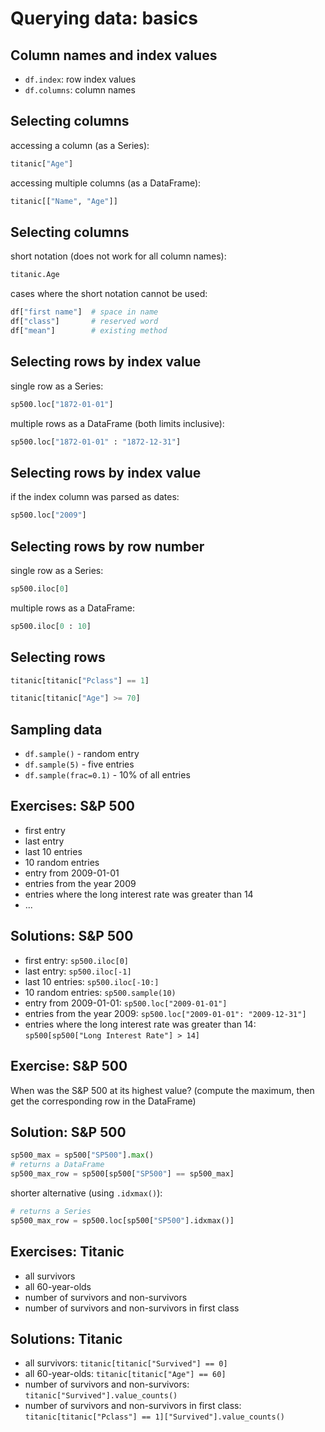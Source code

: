# Querying data: basics

## Column names and index values

- `df.index`: row index values
- `df.columns`: column names

## Selecting columns

accessing a column (as a Series):

```py
titanic["Age"]
```

accessing multiple columns (as a DataFrame):

```py
titanic[["Name", "Age"]]
```

## Selecting columns

short notation (does not work for all column names):

```py
titanic.Age
```

cases where the short notation cannot be used:

```py
df["first name"]  # space in name
df["class"]       # reserved word
df["mean"]        # existing method
```

## Selecting rows by index value

single row as a Series:

```py
sp500.loc["1872-01-01"]
```

multiple rows as a DataFrame (both limits inclusive):

```py
sp500.loc["1872-01-01" : "1872-12-31"]
```

## Selecting rows by index value

if the index column was parsed as dates:

```py
sp500.loc["2009"]
```

## Selecting rows by row number

single row as a Series:

```py
sp500.iloc[0]
```

multiple rows as a DataFrame:

```py
sp500.iloc[0 : 10]
```

## Selecting rows

```py
titanic[titanic["Pclass"] == 1]
```

```py
titanic[titanic["Age"] >= 70]
```

## Sampling data

- `df.sample()` - random entry
- `df.sample(5)` - five entries
- `df.sample(frac=0.1)` - 10% of all entries

## Exercises: S&P 500

- first entry
- last entry
- last 10 entries
- 10 random entries
- entry from 2009-01-01
- entries from the year 2009
- entries where the long interest rate was greater than 14
- ...

## Solutions: S&P 500

- first entry: `sp500.iloc[0]`
- last entry: `sp500.iloc[-1]`
- last 10 entries: `sp500.iloc[-10:]`
- 10 random entries: `sp500.sample(10)`
- entry from 2009-01-01: `sp500.loc["2009-01-01"]`
- entries from the year 2009: `sp500.loc["2009-01-01": "2009-12-31"]`
- entries where the long interest rate was greater than 14: `sp500[sp500["Long Interest Rate"] > 14]`

## Exercise: S&P 500

When was the S&P 500 at its highest value? (compute the maximum, then get the corresponding row in the DataFrame)

## Solution: S&P 500

```py
sp500_max = sp500["SP500"].max()
# returns a DataFrame
sp500_max_row = sp500[sp500["SP500"] == sp500_max]
```

shorter alternative (using `.idxmax()`):

```py
# returns a Series
sp500_max_row = sp500.loc[sp500["SP500"].idxmax()]
```

## Exercises: Titanic

- all survivors
- all 60-year-olds
- number of survivors and non-survivors
- number of survivors and non-survivors in first class

## Solutions: Titanic

- all survivors: `titanic[titanic["Survived"] == 0]`
- all 60-year-olds: `titanic[titanic["Age"] == 60]`
- number of survivors and non-survivors: `titanic["Survived"].value_counts()`
- number of survivors and non-survivors in first class: `titanic[titanic["Pclass"] == 1]["Survived"].value_counts()`
